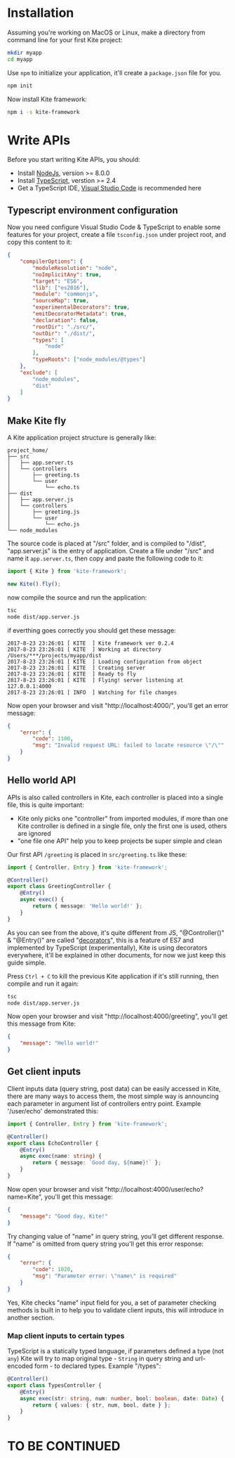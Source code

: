 # Installation
Assuming you're working on MacOS or Linux, make a directory from command line 
for your first Kite project:

```sh
mkdir myapp
cd myapp
```

Use `npm` to initialize your application, it'll create a `package.json` file for you.
```sh
npm init
```

Now install Kite framework:
```sh
npm i -s kite-framework
```

# Write APIs
Before you start writing Kite APIs, you should:
+ Install [NodeJs](https://nodejs.org/), version >= 8.0.0
+ Install [TypeScript](https://www.typescriptlang.org/), verstion >= 2.4
+ Get a TypeScript IDE, [Visual Studio Code](https://code.visualstudio.com/) is recommended here

## Typescript environment configuration
Now you need configure Visual Studio Code & TypeScript to enable some features 
for your project, create a file `tsconfig.json` under project root, 
and copy this content to it:

```json
{
    "compilerOptions": {
        "moduleResolution": "node",
        "noImplicitAny": true,
        "target": "ES6",
        "lib": ["es2016"],
        "module": "commonjs",
        "sourceMap": true,
        "experimentalDecorators": true,
        "emitDecoratorMetadata": true,
        "declaration": false,
        "rootDir": "./src/",
        "outDir": "./dist/",
        "types": [
            "node"
        ],
        "typeRoots": ["node_modules/@types"]
    },
    "exclude": [
        "node_modules",
        "dist"
    ]
}
```

## Make Kite fly
A Kite application project structure is generally like:
```
project_home/
├── src
│   ├── app.server.ts
│   └── controllers
│       ├── greeting.ts
│       └── user
│           └── echo.ts
├── dist
│   ├── app.server.js
│   └── controllers
│       ├── greeting.js
│       └── user
│           └── echo.js
└── node_modules
```
The source code is placed at "/src" folder, and is compiled to "/dist",
"app.server.js" is the entry of application. 
Create a file under "/src" and name it `app.server.ts`, then copy and paste the 
following code to it:

```typescript
import { Kite } from 'kite-framework';

new Kite().fly();
```

now compile the source and run the application:

```sh
tsc
node dist/app.server.js
```

if everthing goes correctly you should get these message:

```
2017-8-23 23:26:01 [ KITE  ] Kite framework ver 0.2.4
2017-8-23 23:26:01 [ KITE  ] Working at directory /Users/***/projects/myapp/dist
2017-8-23 23:26:01 [ KITE  ] Loading configuration from object
2017-8-23 23:26:01 [ KITE  ] Creating server
2017-8-23 23:26:01 [ KITE  ] Ready to fly
2017-8-23 23:26:01 [ KITE  ] Flying! server listening at 127.0.0.1:4000
2017-8-23 23:26:01 [ INFO  ] Watching for file changes
```

Now open your browser and visit "http://localhost:4000/", you'll get an error message:

```json
{
    "error": {
        "code": 1100,
        "msg": "Invalid request URL: failed to locate resource \"/\""
    }
}
```

## Hello world API
APIs is also called controllers in Kite, each controller is placed into a single file, this is quite important:
+ Kite only picks one "controller" from imported modules, if more than one Kite
  controller is defined in a single file, only the first one is used, others are ignored
+ "one file one API" help you to keep projects be super simple and clean

Our first API `/greeting` is placed in `src/greeting.ts` like these:

```typescript
import { Controller, Entry } from 'kite-framework';

@Controller()
export class GreetingController {
    @Entry()
    async exec() {
        return { message: 'Hello world!' };
    }
}
```

As you can see from the above, it's quite different from JS, "@Controller()" & "@Entry()"
are called "[decorators](https://www.typescriptlang.org/docs/handbook/decorators.html)",
this is a feature of ES7 and implemented by TypeScript (experimentally), Kite is using 
decorators everywhere, it'll be explained in other documents, for now we just keep this
guide simple.

Press `Ctrl + C` to kill the previous Kite application if it's still running, 
then compile and run it again:

```sh
tsc
node dist/app.server.js
```

Now open your browser and visit "http://localhost:4000/greeting", you'll get this message from Kite:

```json
{
    "message": "Hello world!"
}
```

## Get client inputs
Client inputs data (query string, post data) can be easily accessed in Kite, there are
many ways to access them, the most simple way is announcing each parameter in argument
list of controllers entry point. Example '/user/echo' demonstrated this:

```typescript
import { Controller, Entry } from 'kite-framework';

@Controller()
export class EchoController {
    @Entry()
    async exec(name: string) {
        return { message: `Good day, ${name}!` };
    }
}
```

Now open your browser and visit "http://localhost:4000/user/echo?name=Kite", you'll get this message:

```json
{
    "message": "Good day, Kite!"
}
```

Try changing value of "name" in query string, you'll get different response.
If "name" is omitted from query string you'll get this error response:

```json
{
    "error": {
        "code": 1020,
        "msg": "Parameter error: \"name\" is required"
    }
}
```

Yes, Kite checks "name" input field for you, a set of parameter checking methods is
built in to help you to validate client inputs, this will introduce in another section.

### Map client inputs to certain types
TypeScript is a statically typed language, if parameters defined a type (not `any`) Kite will try to map original type - `String` in query string and url-encoded form - to declared types.
Example "/types":
```typescript
@Controller()
export class TypesController {
    @Entry()
    async exec(str: string, num: number, bool: boolean, date: Date) {
        return { values: { str, num, bool, date } };
    }
}
```

# TO BE CONTINUED